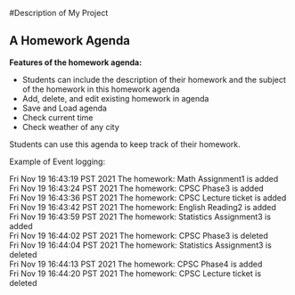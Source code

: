 #Description of My Project
## A Homework Agenda

**Features of the homework agenda:**
- Students can include 
  the description of their homework and the subject of the homework in this homework agenda
- Add, delete, and edit existing homework in agenda
- Save and Load agenda
- Check current time
- Check weather of any city
  
Students can use this agenda to keep track of their homework.



Example of Event logging:

Fri Nov 19 16:43:19 PST 2021
The homework: Math Assignment1 is added  
Fri Nov 19 16:43:24 PST 2021
The homework: CPSC Phase3 is added  
Fri Nov 19 16:43:36 PST 2021
The homework: CPSC  Lecture ticket is added  
Fri Nov 19 16:43:42 PST 2021
The homework: English Reading2 is added  
Fri Nov 19 16:43:59 PST 2021
The homework: Statistics Assignment3 is added  
Fri Nov 19 16:44:02 PST 2021
The homework: CPSC Phase3 is deleted  
Fri Nov 19 16:44:04 PST 2021
The homework: Statistics Assignment3 is deleted  
Fri Nov 19 16:44:13 PST 2021
The homework: CPSC Phase4 is added  
Fri Nov 19 16:44:20 PST 2021
The homework: CPSC  Lecture ticket is deleted 

